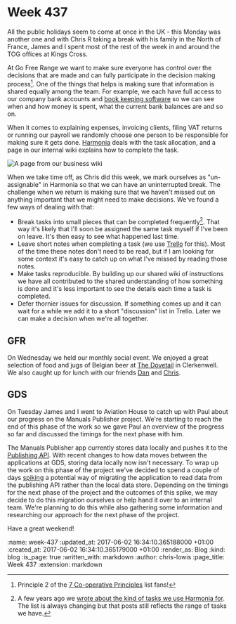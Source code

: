Week 437
========

All the public holidays seem to come at once in the UK - this Monday
was another one and with Chris R taking a break with his family in the
North of France, James and I spent most of the rest of the week in and
around the TOG offices at Kings Cross.

At Go Free Range we want to make sure everyone has control over the
decisions that are made and can fully participate in the decision
making process[^1]. One of the things that helps is making sure that
information is shared equally among the team. For example, we each
have full access to our company bank accounts
and [book keeping software](https://www.freeagent.com/) so we can see
when and how money is spent, what the current bank balances are and so
on.

When it comes to explaining expenses, invoicing clients, filing VAT
returns or running our payroll we randomly choose one person to be
responsible for making sure it gets
done. [Harmonia](https://harmonia.io) deals with the task allocation,
and a page in our internal wiki explains how to complete the task.

![A page from our business wiki](/images/blog/2017-06-02-business-wiki-screenshot.png)

When we take time off, as Chris did this week, we mark ourselves as
"un-assignable" in Harmonia so that we can have an uninterrupted
break. The challenge when we return is making sure that we haven't
missed out on anything important that we might need to make
decisions. We've found a few ways of dealing with that:

- Break tasks into small pieces that can be completed frequently[^2]. That
  way it's likely that I'll soon be assigned the same task myself if
  I've been on leave. It's then easy to see what happened last time.
- Leave short notes when completing a task (we
  use [Trello](https://trello.com) for this). Most of the time these
  notes don't need to be read, but if I am looking for some context
  it's easy to catch up on what I've missed by reading those notes.
- Make tasks reproducible. By building up our shared wiki of
  instructions we have all contributed to the shared understanding of
  how something is done and it's less important to see the details
  each time a task is completed.
- Defer thornier issues for discussion. If something comes up and it
  can wait for a while we add it to a short "discussion" list in
  Trello. Later we can make a decision when we're all together.

## GFR

On Wednesday we held our monthly social event. We enjoyed a great
selection of food and jugs of Belgian beer
at [The Dovetail](http://dovepubs.com/aboutdovetail/) in
Clerkenwell. We also caught up for lunch with our
friends [Dan](https://twitter.com/pixelblend)
and [Chris](https://twitter.com/chrispatuzzo).

## GDS

On Tuesday James and I went to Aviation House to catch up with Paul
about our progress on the Manuals Publisher project. We're starting to
reach the end of this phase of the work so we gave Paul an overview of
the progress so far and discussed the timings for the next phase with
him.

The Manuals Publisher app currently stores data locally and pushes it
to
the
[Publishing API](https://github.com/alphagov/publishing-api/). With
recent changes to how data moves between the applications at GDS,
storing data locally now isn't necessary. To wrap up the work on this
phase of the project we've decided to spend a couple of
days
[spiking](https://en.wikipedia.org/wiki/Spike_(software_development))
a potential way of migrating the application to read data from the
publishing API rather than the local data store. Depending on the
timings for the next phase of the project and the outcomes of this
spike, we may decide to do this migration ourselves or help hand it
over to an internal team. We're planning to do this while also
gathering some information and researching our approach for the next
phase of the project.

Have a great weekend!

[^1]: Principle 2 of the [7 Co-operative Principles](https://www.slvrec.com/content/7-cooperative-principles) list fans!

[^2]: A few years ago we [wrote about the kind of tasks we use Harmonia for](http://gofreerange.com/what-do-we-use-harmonia-for). The list is always changing but that posts still reflects the range of tasks we have.

:name: week-437
:updated_at: 2017-06-02 16:34:10.365188000 +01:00
:created_at: 2017-06-02 16:34:10.365179000 +01:00
:render_as: Blog
:kind: blog
:is_page: true
:written_with: markdown
:author: chris-lowis
:page_title: Week 437
:extension: markdown
